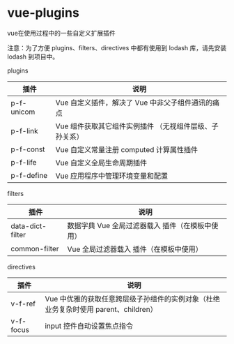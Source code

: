 # vue-plugins
vue在使用过程中的一些自定义扩展插件

注意：为了方便 plugins、filters、directives 中都有使用到 lodash 库，请先安装 lodash 到项目中。

plugins

插件 | 说明
---|---
p-f-unicom | Vue 自定义插件，解决了 Vue 中非父子组件通讯的痛点
p-f-link | Vue 组件获取其它组件实例插件 （无视组件层级、子孙关系）
p-f-const | Vue 自定义常量注册 computed 计算属性插件
p-f-life | Vue 自定义全局生命周期插件
p-f-define | Vue 应用程序中管理环境变量和配置

filters

插件 | 说明
---|---
data-dict-filter | 数据字典 Vue 全局过滤器载入 插件（在模板中使用）
common-filter | Vue 全局过滤器载入 插件（在模板中使用）

directives 

插件 | 说明
---|---
v-f-ref | Vue 中优雅的获取任意跨层级子孙组件的实例对象（杜绝业务复杂时使用 parent、children）
v-f-focus | input 控件自动设置焦点指令
